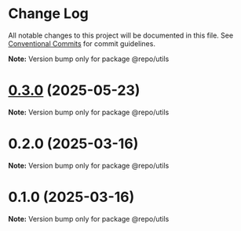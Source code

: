 # Change Log

All notable changes to this project will be documented in this file.
See [Conventional Commits](https://conventionalcommits.org) for commit guidelines.



**Note:** Version bump only for package @repo/utils





# [0.3.0](https://github.com/VdustR/nanostore-qs/compare/v0.2.1...v0.3.0) (2025-05-23)

**Note:** Version bump only for package @repo/utils





# 0.2.0 (2025-03-16)

**Note:** Version bump only for package @repo/utils





# 0.1.0 (2025-03-16)

**Note:** Version bump only for package @repo/utils
